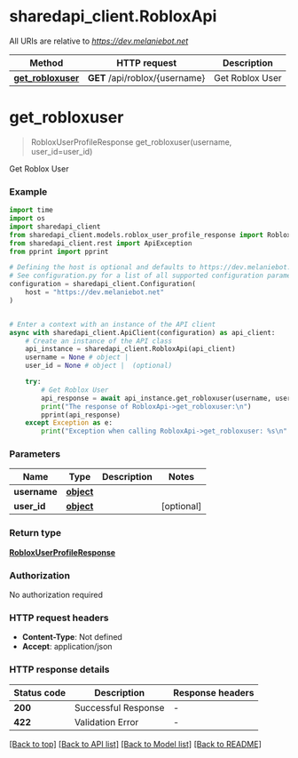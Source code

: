 # sharedapi_client.RobloxApi

All URIs are relative to *https://dev.melaniebot.net*

Method | HTTP request | Description
------------- | ------------- | -------------
[**get_robloxuser**](RobloxApi.md#get_robloxuser) | **GET** /api/roblox/{username} | Get Roblox User


# **get_robloxuser**
> RobloxUserProfileResponse get_robloxuser(username, user_id=user_id)

Get Roblox User

### Example

```python
import time
import os
import sharedapi_client
from sharedapi_client.models.roblox_user_profile_response import RobloxUserProfileResponse
from sharedapi_client.rest import ApiException
from pprint import pprint

# Defining the host is optional and defaults to https://dev.melaniebot.net
# See configuration.py for a list of all supported configuration parameters.
configuration = sharedapi_client.Configuration(
    host = "https://dev.melaniebot.net"
)


# Enter a context with an instance of the API client
async with sharedapi_client.ApiClient(configuration) as api_client:
    # Create an instance of the API class
    api_instance = sharedapi_client.RobloxApi(api_client)
    username = None # object | 
    user_id = None # object |  (optional)

    try:
        # Get Roblox User
        api_response = await api_instance.get_robloxuser(username, user_id=user_id)
        print("The response of RobloxApi->get_robloxuser:\n")
        pprint(api_response)
    except Exception as e:
        print("Exception when calling RobloxApi->get_robloxuser: %s\n" % e)
```



### Parameters

Name | Type | Description  | Notes
------------- | ------------- | ------------- | -------------
 **username** | [**object**](.md)|  | 
 **user_id** | [**object**](.md)|  | [optional] 

### Return type

[**RobloxUserProfileResponse**](RobloxUserProfileResponse.md)

### Authorization

No authorization required

### HTTP request headers

 - **Content-Type**: Not defined
 - **Accept**: application/json

### HTTP response details
| Status code | Description | Response headers |
|-------------|-------------|------------------|
**200** | Successful Response |  -  |
**422** | Validation Error |  -  |

[[Back to top]](#) [[Back to API list]](../README.md#documentation-for-api-endpoints) [[Back to Model list]](../README.md#documentation-for-models) [[Back to README]](../README.md)

